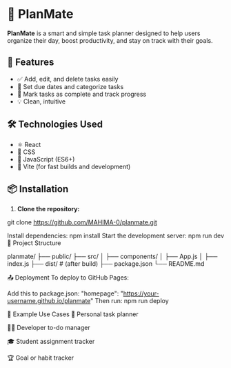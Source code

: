 # 🧠 PlanMate

**PlanMate** is a smart and simple task planner designed to help users organize their day, boost productivity, and stay on track with their goals.

## 🚀 Features

- ✅ Add, edit, and delete tasks easily
- 📅 Set due dates and categorize tasks
- 🎯 Mark tasks as complete and track progress
- 💡 Clean, intuitive


## 🛠️ Technologies Used

- ⚛️ React
- 🎨 CSS
- 🧠 JavaScript (ES6+)
- 🧩 Vite (for fast builds and development)

## 📦 Installation

1. **Clone the repository:**

git clone https://github.com/MAHIMA-0/planmate.git

Install dependencies:
npm install
Start the development server:
npm run dev
📁 Project Structure

planmate/
├── public/
├── src/
│   ├── components/
│   ├── App.js
│   ├── index.js
├── dist/              # (after build)
├── package.json
└── README.md


📤 Deployment
To deploy to GitHub Pages:

Add this to package.json:
"homepage": "https://your-username.github.io/planmate"
Then run:
npm run deploy

💼 Example Use Cases
📓 Personal task planner

🧑‍💻 Developer to-do manager

🎓 Student assignment tracker

🏆 Goal or habit tracker

